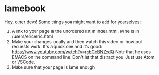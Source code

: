 # lamebook

Hey, other devs!
Some things you might want to add for yourselves:

1. A link to your page in the unordered list in index.html. Mine is in /users/eric/eric.html
2. Make your changes locally and then watch this video on how pull requests work. It's a quick one and it's good: https://www.youtube.com/watch?v=rgbCcBNZcdQ Note that he uses EMACS on the command line. Don't let that distract you. Just use Atom or VSCode.
3. Make sure that your page is lame enough
